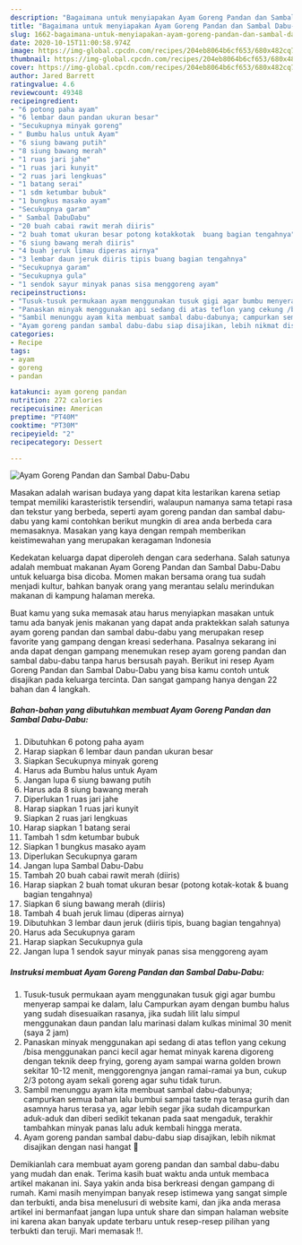 ```yaml
---
description: "Bagaimana untuk menyiapakan Ayam Goreng Pandan dan Sambal Dabu-Dabu terupdate"
title: "Bagaimana untuk menyiapakan Ayam Goreng Pandan dan Sambal Dabu-Dabu terupdate"
slug: 1662-bagaimana-untuk-menyiapakan-ayam-goreng-pandan-dan-sambal-dabu-dabu-terupdate
date: 2020-10-15T11:00:58.974Z
image: https://img-global.cpcdn.com/recipes/204eb8064b6cf653/680x482cq70/ayam-goreng-pandan-dan-sambal-dabu-dabu-foto-resep-utama.jpg
thumbnail: https://img-global.cpcdn.com/recipes/204eb8064b6cf653/680x482cq70/ayam-goreng-pandan-dan-sambal-dabu-dabu-foto-resep-utama.jpg
cover: https://img-global.cpcdn.com/recipes/204eb8064b6cf653/680x482cq70/ayam-goreng-pandan-dan-sambal-dabu-dabu-foto-resep-utama.jpg
author: Jared Barrett
ratingvalue: 4.6
reviewcount: 49348
recipeingredient:
- "6 potong paha ayam"
- "6 lembar daun pandan ukuran besar"
- "Secukupnya minyak goreng"
- " Bumbu halus untuk Ayam"
- "6 siung bawang putih"
- "8 siung bawang merah"
- "1 ruas jari jahe"
- "1 ruas jari kunyit"
- "2 ruas jari lengkuas"
- "1 batang serai"
- "1 sdm ketumbar bubuk"
- "1 bungkus masako ayam"
- "Secukupnya garam"
- " Sambal DabuDabu"
- "20 buah cabai rawit merah diiris"
- "2 buah tomat ukuran besar potong kotakkotak  buang bagian tengahnya"
- "6 siung bawang merah diiris"
- "4 buah jeruk limau diperas airnya"
- "3 lembar daun jeruk diiris tipis buang bagian tengahnya"
- "Secukupnya garam"
- "Secukupnya gula"
- "1 sendok sayur minyak panas sisa menggoreng ayam"
recipeinstructions:
- "Tusuk-tusuk permukaan ayam menggunakan tusuk gigi agar bumbu menyerap sampai ke dalam, lalu Campurkan ayam dengan bumbu halus yang sudah disesuaikan rasanya, jika sudah lilit lalu simpul menggunakan daun pandan lalu marinasi dalam kulkas minimal 30 menit (saya 2 jam)"
- "Panaskan minyak menggunakan api sedang di atas teflon yang cekung /bisa menggunakan panci kecil agar hemat minyak karena digoreng dengan teknik deep frying, goreng ayam sampai warna golden brown sekitar 10-12 menit, menggorengnya jangan ramai-ramai ya bun, cukup 2/3 potong ayam sekali goreng agar suhu tidak turun."
- "Sambil menunggu ayam kita membuat sambal dabu-dabunya; campurkan semua bahan lalu bumbui sampai taste nya terasa gurih dan asamnya harus terasa ya, agar lebih segar jika sudah dicampurkan aduk-aduk dan diberi sedikit tekanan pada saat mengaduk, terakhir tambahkan minyak panas lalu aduk kembali hingga merata."
- "Ayam goreng pandan sambal dabu-dabu siap disajikan, lebih nikmat disajikan dengan nasi hangat 🤗"
categories:
- Recipe
tags:
- ayam
- goreng
- pandan

katakunci: ayam goreng pandan 
nutrition: 272 calories
recipecuisine: American
preptime: "PT40M"
cooktime: "PT30M"
recipeyield: "2"
recipecategory: Dessert

---
```



![Ayam Goreng Pandan dan Sambal Dabu-Dabu](https://img-global.cpcdn.com/recipes/204eb8064b6cf653/680x482cq70/ayam-goreng-pandan-dan-sambal-dabu-dabu-foto-resep-utama.jpg)

Masakan adalah warisan budaya yang dapat kita lestarikan karena setiap tempat memiliki karasteristik tersendiri, walaupun namanya sama tetapi rasa dan tekstur yang berbeda, seperti ayam goreng pandan dan sambal dabu-dabu yang kami contohkan berikut mungkin di area anda berbeda cara memasaknya. Masakan yang kaya dengan rempah memberikan keistimewahan yang merupakan keragaman Indonesia

Kedekatan keluarga dapat diperoleh dengan cara sederhana. Salah satunya adalah membuat makanan Ayam Goreng Pandan dan Sambal Dabu-Dabu untuk keluarga bisa dicoba. Momen makan bersama orang tua sudah menjadi kultur, bahkan banyak orang yang merantau selalu merindukan makanan di kampung halaman mereka.



Buat kamu yang suka memasak atau harus menyiapkan masakan untuk tamu ada banyak jenis makanan yang dapat anda praktekkan salah satunya ayam goreng pandan dan sambal dabu-dabu yang merupakan resep favorite yang gampang dengan kreasi sederhana. Pasalnya sekarang ini anda dapat dengan gampang menemukan resep ayam goreng pandan dan sambal dabu-dabu tanpa harus bersusah payah.
Berikut ini resep Ayam Goreng Pandan dan Sambal Dabu-Dabu yang bisa kamu contoh untuk disajikan pada keluarga tercinta. Dan sangat gampang hanya dengan 22 bahan dan 4 langkah.


<!--inarticleads1-->

##### Bahan-bahan yang dibutuhkan membuat Ayam Goreng Pandan dan Sambal Dabu-Dabu:

1. Dibutuhkan 6 potong paha ayam
1. Harap siapkan 6 lembar daun pandan ukuran besar
1. Siapkan Secukupnya minyak goreng
1. Harus ada  Bumbu halus untuk Ayam
1. Jangan lupa 6 siung bawang putih
1. Harus ada 8 siung bawang merah
1. Diperlukan 1 ruas jari jahe
1. Harap siapkan 1 ruas jari kunyit
1. Siapkan 2 ruas jari lengkuas
1. Harap siapkan 1 batang serai
1. Tambah 1 sdm ketumbar bubuk
1. Siapkan 1 bungkus masako ayam
1. Diperlukan Secukupnya garam
1. Jangan lupa  Sambal Dabu-Dabu
1. Tambah 20 buah cabai rawit merah (diiris)
1. Harap siapkan 2 buah tomat ukuran besar (potong kotak-kotak &amp; buang bagian tengahnya)
1. Siapkan 6 siung bawang merah (diiris)
1. Tambah 4 buah jeruk limau (diperas airnya)
1. Dibutuhkan 3 lembar daun jeruk (diiris tipis, buang bagian tengahnya)
1. Harus ada Secukupnya garam
1. Harap siapkan Secukupnya gula
1. Jangan lupa 1 sendok sayur minyak panas sisa menggoreng ayam




<!--inarticleads2-->

##### Instruksi membuat  Ayam Goreng Pandan dan Sambal Dabu-Dabu:

1. Tusuk-tusuk permukaan ayam menggunakan tusuk gigi agar bumbu menyerap sampai ke dalam, lalu Campurkan ayam dengan bumbu halus yang sudah disesuaikan rasanya, jika sudah lilit lalu simpul menggunakan daun pandan lalu marinasi dalam kulkas minimal 30 menit (saya 2 jam)
1. Panaskan minyak menggunakan api sedang di atas teflon yang cekung /bisa menggunakan panci kecil agar hemat minyak karena digoreng dengan teknik deep frying, goreng ayam sampai warna golden brown sekitar 10-12 menit, menggorengnya jangan ramai-ramai ya bun, cukup 2/3 potong ayam sekali goreng agar suhu tidak turun.
1. Sambil menunggu ayam kita membuat sambal dabu-dabunya; campurkan semua bahan lalu bumbui sampai taste nya terasa gurih dan asamnya harus terasa ya, agar lebih segar jika sudah dicampurkan aduk-aduk dan diberi sedikit tekanan pada saat mengaduk, terakhir tambahkan minyak panas lalu aduk kembali hingga merata.
1. Ayam goreng pandan sambal dabu-dabu siap disajikan, lebih nikmat disajikan dengan nasi hangat 🤗




Demikianlah cara membuat ayam goreng pandan dan sambal dabu-dabu yang mudah dan enak. Terima kasih buat waktu anda untuk membaca artikel makanan ini. Saya yakin anda bisa berkreasi dengan gampang di rumah. Kami masih menyimpan banyak resep istimewa yang sangat simple dan terbukti, anda bisa menelusuri di website kami, dan jika anda merasa artikel ini bermanfaat jangan lupa untuk share dan simpan halaman website ini karena akan banyak update terbaru untuk resep-resep pilihan yang terbukti dan teruji. Mari memasak !!. 
